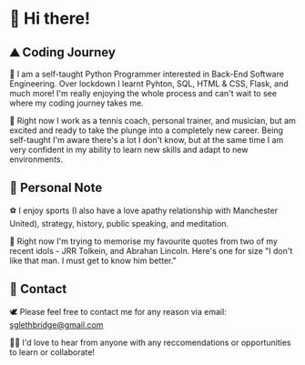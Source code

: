 # 🙋‍ Hi there! 

## ⛰ Coding Journey

🐍 I am a self-taught Python Programmer interested in Back-End Software Engineering. Over lockdown I learnt Pyhton, SQL, HTML & CSS, Flask, and much more! I'm really enjoying the whole process and can't wait to see where my coding journey takes me. 

🏰 Right now I work as a tennis coach, personal trainer, and musician, but am excited and ready to take the plunge into a completely new career. Being self-taught I'm aware there's a lot I don't know, but at the same time I am very confident in my ability to learn new skills and adapt to new environments.

## 🐐 Personal Note

⚽ I enjoy sports (I also have a love apathy relationship with Manchester United), strategy, history, public speaking, and meditation.

🎩 Right now I'm trying to memorise my favourite quotes from two of my recent idols - JRR Tolkein, and Abrahan Lincoln. Here's one for size "I don't like that man. I must get to know him better."

## 💬 Contact

🕊 Please feel free to contact me for any reason via email: sglethbridge@gmail.com

🧘‍♂‍ I'd love to hear from anyone with any reccomendations or opportunities to learn or collaborate!








<!--
**sidneysquidney/sidneysquidney** is a ✨ _special_ ✨ repository because its `README.md` (this file) appears on your GitHub profile.

Here are some ideas to get you started:

- 🔭 I’m currently working on ...
- 🌱 I’m currently learning ...
- 👯 I’m looking to collaborate on ...
- 🤔 I’m looking for help with ...
- 💬 Ask me about ...
- 📫 How to reach me: ...
- 😄 Pronouns: ...
- ⚡ Fun fact: ...
-->
